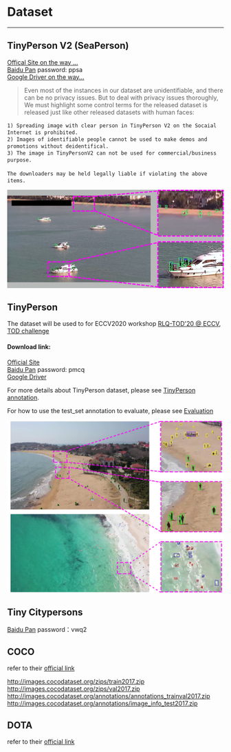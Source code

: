 # Dataset

---------

## TinyPerson V2 (SeaPerson)
[Offical Site on the way ...](http://vision.ucas.ac.cn/sources) <br/>
[Baidu Pan](https://pan.baidu.com/s/1xaWLplWRT5dilwOPt8ljqg) password: ppsa<br/>
[Google Driver on the way...](https://drive.google.com/drive/folders/1K_vFUSxoiEjKXbjQ5LsxbUBRKb_vgXId?usp=sharing)

> Even most of the instances in our dataset are unidentifiable, and there can be no privacy issues.
But to deal with privacy issues thoroughly, We must highlight some control terms for the released dataset is released 
just like other released datasets with human faces:
```
1) Spreading image with clear person in TinyPerson V2 on the Socaial Internet is prohibited.
2) Images of identifiable people cannot be used to make demos and promotions without deidentifical.
3) The image in TinyPersonV2 can not be used for commercial/business purpose.

The downloaders may be held legally liable if violating the above items.  
```

![](../figure/vis_tiny2_01.jpg)

## TinyPerson

The dataset will be used to for ECCV2020 workshop [RLQ-TOD'20 @ ECCV](https://rlq-tod.github.io/challenge1.html), [TOD challenge](https://competitions.codalab.org/competitions/24551)

#### Download link:
[Official Site](http://vision.ucas.ac.cn/sources) <br/>
[Baidu Pan](https://pan.baidu.com/s/1kkugS6y2vT4IrmEV_2wtmQ)   password: pmcq<br/>
[Google Driver](https://drive.google.com/open?id=1KrH9uEC9q4RdKJz-k34Q6v5hRewU5HOw) <br/>

For more details about TinyPerson dataset, please see [TinyPerson annotation](./TinyPerson_annotation.md).

For how to use the test_set annotation to evaluate, please see [Evaluation](https://github.com/ucas-vg/PointTinyBenchmark/blob/TinyBenchmark/tiny_benchmark/README.md#evaluation-)

![](../figure/annotation_rule.jpg)

## Tiny Citypersons
[Baidu Pan](https://pan.baidu.com/s/1CvEUuLKK6AFHpEZAjkS6fg) password：vwq2<br/>


## COCO
refer to their [official link](http://images.cocodataset.org)

http://images.cocodataset.org/zips/train2017.zip
http://images.cocodataset.org/zips/val2017.zip
http://images.cocodataset.org/annotations/annotations_trainval2017.zip
http://images.cocodataset.org/annotations/image_info_test2017.zip

## DOTA
refer to their [official link](https://captain-whu.github.io/DOTA/index.html)
